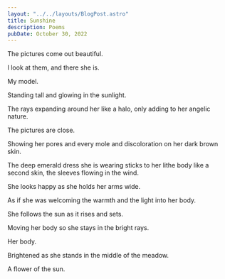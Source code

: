 ```yaml
---
layout: "../../layouts/BlogPost.astro"
title: Sunshine
description: Poems
pubDate: October 30, 2022
---
```


The pictures come out beautiful.

I look at them, and there she is.

My model.

Standing tall and glowing in the sunlight.

The rays expanding around her like a halo, only adding to her angelic nature.

The pictures are close.

Showing her pores and every mole and discoloration on her dark brown skin.

The deep emerald dress she is wearing sticks to her lithe body like a second skin, the sleeves flowing in the wind.

She looks happy as she holds her arms wide.

As if she was welcoming the warmth and the light into her body.

She follows the sun as it rises and sets.

Moving her body so she stays in the bright rays.

Her body.

Brightened as she stands in the middle of the meadow.

A flower of the sun.